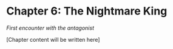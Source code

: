 # Chapter 6: The Nightmare King

*First encounter with the antagonist*

[Chapter content will be written here]